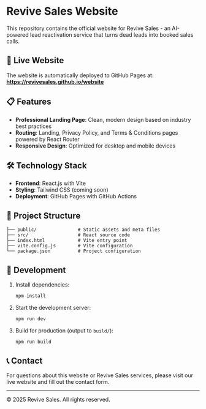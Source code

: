 # Revive Sales Website

This repository contains the official website for Revive Sales - an AI-powered lead reactivation service that turns dead leads into booked sales calls.

## 🚀 Live Website

The website is automatically deployed to GitHub Pages at: **https://revivesales.github.io/website**

## 📋 Features

- **Professional Landing Page**: Clean, modern design based on industry best practices
- **Routing**: Landing, Privacy Policy, and Terms & Conditions pages powered by React Router
- **Responsive Design**: Optimized for desktop and mobile devices

## 🛠 Technology Stack

- **Frontend**: React.js with Vite
- **Styling**: Tailwind CSS (coming soon)
- **Deployment**: GitHub Pages with GitHub Actions

## 📁 Project Structure

```
├── public/               # Static assets and meta files
├── src/                  # React source code
├── index.html            # Vite entry point
├── vite.config.js        # Vite configuration
└── package.json          # Project configuration
```

## 🔧 Development

1. Install dependencies:
   ```bash
   npm install
   ```
2. Start the development server:
   ```bash
   npm run dev
   ```
3. Build for production (output to `build/`):
   ```bash
   npm run build
   ```

## 📞 Contact

For questions about this website or Revive Sales services, please visit our live website and fill out the contact form.

---

© 2025 Revive Sales. All rights reserved.

